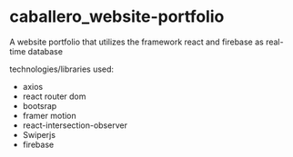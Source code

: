 # caballero_website-portfolio

A website portfolio that utilizes the framework react and firebase as real-time database

technologies/libraries used:

- axios
- react router dom
- bootsrap
- framer motion
- react-intersection-observer
- Swiperjs
- firebase
